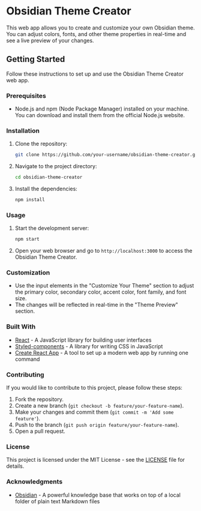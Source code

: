 # Obsidian Theme Creator

This web app allows you to create and customize your own Obsidian theme. You can adjust colors, fonts, and other theme properties in real-time and see a live preview of your changes.

## Getting Started

Follow these instructions to set up and use the Obsidian Theme Creator web app.

### Prerequisites

- Node.js and npm (Node Package Manager) installed on your machine. You can download and install them from the official Node.js website.

### Installation

1. Clone the repository:
    ```sh
    git clone https://github.com/your-username/obsidian-theme-creator.git
    ```
2. Navigate to the project directory:
    ```sh
    cd obsidian-theme-creator
    ```
3. Install the dependencies:
    ```sh
    npm install
    ```

### Usage

1. Start the development server:
    ```sh
    npm start
    ```
2. Open your web browser and go to `http://localhost:3000` to access the Obsidian Theme Creator.

### Customization

- Use the input elements in the "Customize Your Theme" section to adjust the primary color, secondary color, accent color, font family, and font size.
- The changes will be reflected in real-time in the "Theme Preview" section.

### Built With

- [React](https://reactjs.org/) - A JavaScript library for building user interfaces
- [Styled-components](https://styled-components.com/) - A library for writing CSS in JavaScript
- [Create React App](https://create-react-app.dev/) - A tool to set up a modern web app by running one command

### Contributing

If you would like to contribute to this project, please follow these steps:

1. Fork the repository.
2. Create a new branch (`git checkout -b feature/your-feature-name`).
3. Make your changes and commit them (`git commit -m 'Add some feature'`).
4. Push to the branch (`git push origin feature/your-feature-name`).
5. Open a pull request.

### License

This project is licensed under the MIT License - see the [LICENSE](LICENSE) file for details.

### Acknowledgments

- [Obsidian](https://obsidian.md/) - A powerful knowledge base that works on top of a local folder of plain text Markdown files
